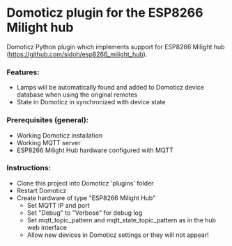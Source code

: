# Domoticz plugin for the ESP8266 Milight hub
Domoticz Python plugin which implements support for ESP8266 Milight hub (https://github.com/sidoh/esp8266_milight_hub).

### Features:
- Lamps will be automatically found and added to Domoticz device database when using the original remotes
- State in Domoticz in synchronized with device state

### Prerequisites (general):
- Working Domoticz installation
- Working MQTT server
- ESP8266 Milight Hub hardware configured with MQTT

### Instructions:
- Clone this project into Domoticz 'plugins' folder
- Restart Domoticz
- Create hardware of type "ESP8266 Milight Hub"
  - Set MQTT IP and port
  - Set "Debug" to "Verbose" for debug log
  - Set mqtt_topic_pattern and mqtt_state_topic_pattern as in the hub web interface
  - Allow new devices in Domoticz settings or they will not appear!

